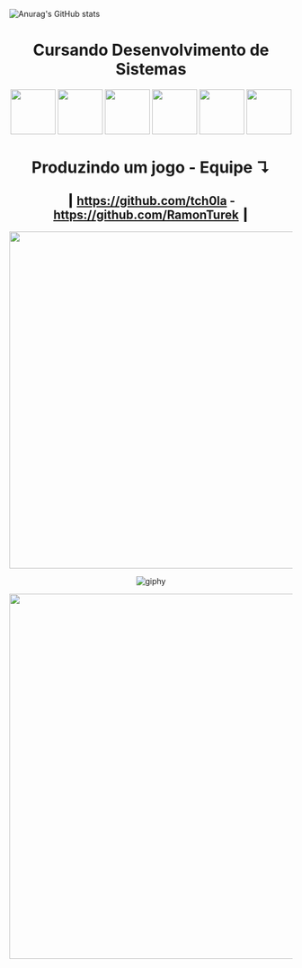 ![Anurag's GitHub stats](https://github-readme-stats.vercel.app/api?username=sxmyy&show_icons=true&theme=transparent) <div align="center"> 
# Cursando Desenvolvimento de Sistemas
<div align="center">
<img src="https://cdn.jsdelivr.net/gh/devicons/devicon/icons/photoshop/photoshop-plain.svg" width="80px" height="80px" center="80px"  />

<img src="https://cdn.jsdelivr.net/gh/devicons/devicon/icons/premierepro/premierepro-original.svg" width="80px" height="80px"  />

<img src="https://cdn.jsdelivr.net/gh/devicons/devicon/icons/javascript/javascript-plain.svg" width="80px" height="80px"  />

<img src="https://cdn.jsdelivr.net/gh/devicons/devicon/icons/html5/html5-plain.svg" width="80px" height="80px"  />

<img src="https://cdn.jsdelivr.net/gh/devicons/devicon/icons/css3/css3-plain.svg" width="80px" height="80px"  />

<img src="https://cdn.jsdelivr.net/gh/devicons/devicon/icons/vscode/vscode-original.svg" width="80px" height="80px"  />
  
  
  # Produzindo um jogo - Equipe  ↴
  ## ┃ https://github.com/tch0la - https://github.com/RamonTurek ┃
  
  

<div align="left">
<img src="C:\Users\JoaoV\OneDrive\Área_de_Trabalho\linha_reta.png" width="600px" />
</div>

![giphy](https://user-images.githubusercontent.com/125697762/221998788-d4c61bc2-355d-481f-ab68-2da97d26cafe.gif)

<div align="center">
<img src="https://w0.peakpx.com/wallpaper/863/398/HD-wallpaper-grateful-miyamoto-musashi-slam-dunk-takehiko-inoue-vagabond.jpg" width="650px" />
</div>
